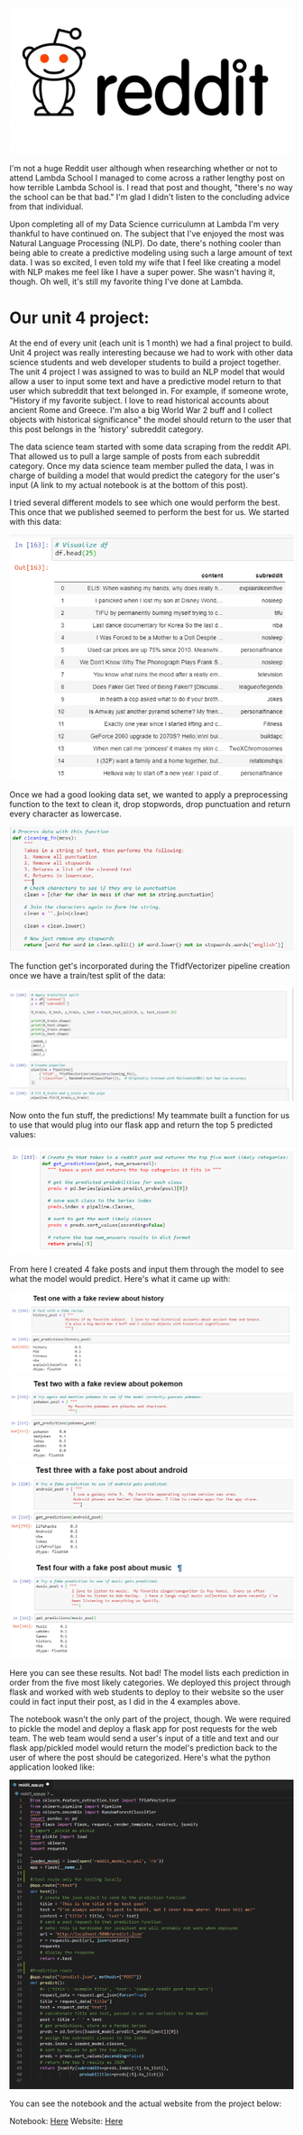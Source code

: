 ![Reddit Logo](/img/Reddit_logo.PNG)

I'm not a huge Reddit user although when researching whether or not to attend Lambda School I managed to come across a rather lengthy post on how terrible Lambda School is.  I read that post and thought, "there's no way the school can be that bad."  I'm glad I didn't listen to the concluding advice from that individual.

Upon completing all of my Data Science curriculumn at Lambda I'm very thankful to have continued on.  The subject that I've enjoyed the most was Natural Language Processing (NLP).  Do date, there's nothing cooler than being able to create a predictive modeling using such a large amount of text data.  I was so excited, I even told my wife that I feel like creating a model with NLP makes me feel like I have a super power.  She wasn't having it, though.  Oh well, it's still my favorite thing I've done at Lambda.

# Our unit 4 project:

At the end of every unit (each unit is 1 month) we had a final project to build.  Unit 4 project was really interesting because we had to work with other data science students and web developer students to build a project together.  The unit 4 project I was assigned to was to build an NLP model that would allow a user to input some text and have a predictive model return to that user which subreddit that text belonged in.  For example, if someone wrote, "History if my favorite subject.  I love to read historical accounts about ancient Rome and Greece. I'm also a big World War 2 buff and I collect objects with historical significance" the model should return to the user that this post belongs in the 'history' subreddit category.

The data science team started with some data scraping from the reddit API.  That allowed us to pull a large sample of posts from each subreddit category.  Once my data science team member pulled the data, I was in charge of building a model that would predict the category for the user's input (A link to my actual notebook is at the bottom of this post).

I tried several different models to see which one would perform the best.  This once that we published seemed to perform the best for us.  We started with this data:

![Data Frame](/img/reddit_df.PNG)

Once we had a good looking data set, we wanted to apply a preprocessing function to the text to clean it, drop stopwords, drop punctuation and return every character as lowercase.

![Preprocessing FN](/img/reddit_preprocessing.PNG)

The function get's incorporated during the TfidfVectorizer pipeline creation once we have a train/test split of the data:

![Reddit Model](/img/reddit_model.PNG)

Now onto the fun stuff, the predictions!  My teammate built a function for us to use that would plug into our flask app and return the top 5 predicted values:

![Reddit Return Function](/img/reddit_return_fn.PNG)

From here I created 4 fake posts and input them through the model to see what the model would predict.  Here's what it came up with:

![Test One](/img/reddit_test_one.PNG)
![Test Two](/img/reddit_test_two.PNG)
![Test Three](/img/reddit_test_three.PNG)
![Test Four](/img/reddit_test_four.PNG)

Here you can see these results.  Not bad!  The model lists each prediction in order from the five most likely categories.  We deployed this project through flask and worked with web students to deploy to their website so the user could in fact input their post, as I did in the 4 examples above.

The notebook wasn't the only part of the project, though.  We were required to pickle the model and deploy a flask app for post requests for the web team.  The web team would send a user's input of a title and text and our flask app/pickled model would return the model's prediction back to the user of where the post should be categorized.  Here's what the python application looked like:

![Web App](/img/reddit_api.PNG)

You can see the notebook and the actual website from the project below:

Notebook: [Here](https://github.com/GitNick88/GitNick88.github.io/blob/master/Unit_4_Build_NLP_Model1.ipynb)
Website: [Here](https://whereinreddit.netlify.app/)
